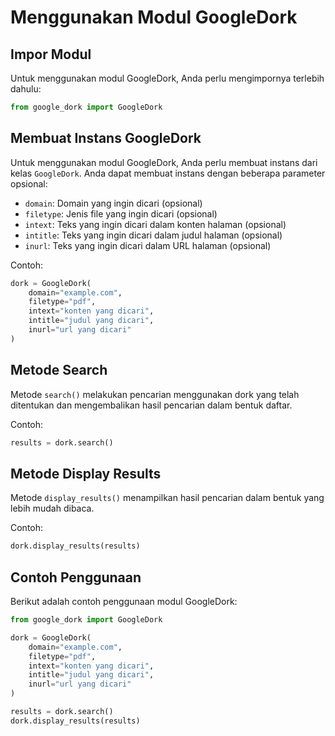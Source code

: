 **Menggunakan Modul GoogleDork**
=============================

**Impor Modul**
---------------

Untuk menggunakan modul GoogleDork, Anda perlu mengimpornya terlebih dahulu:
```python
from google_dork import GoogleDork
```
**Membuat Instans GoogleDork**
-----------------------------

Untuk menggunakan modul GoogleDork, Anda perlu membuat instans dari kelas `GoogleDork`. Anda dapat membuat instans dengan beberapa parameter opsional:

* `domain`: Domain yang ingin dicari (opsional)
* `filetype`: Jenis file yang ingin dicari (opsional)
* `intext`: Teks yang ingin dicari dalam konten halaman (opsional)
* `intitle`: Teks yang ingin dicari dalam judul halaman (opsional)
* `inurl`: Teks yang ingin dicari dalam URL halaman (opsional)

Contoh:
```python
dork = GoogleDork(
    domain="example.com",
    filetype="pdf",
    intext="konten yang dicari",
    intitle="judul yang dicari",
    inurl="url yang dicari"
)
```
**Metode Search**
-----------------

Metode `search()` melakukan pencarian menggunakan dork yang telah ditentukan dan mengembalikan hasil pencarian dalam bentuk daftar.

Contoh:
```python
results = dork.search()
```
**Metode Display Results**
-------------------------

Metode `display_results()` menampilkan hasil pencarian dalam bentuk yang lebih mudah dibaca.

Contoh:
```python
dork.display_results(results)
```
**Contoh Penggunaan**
----------------------

Berikut adalah contoh penggunaan modul GoogleDork:
```python
from google_dork import GoogleDork

dork = GoogleDork(
    domain="example.com",
    filetype="pdf",
    intext="konten yang dicari",
    intitle="judul yang dicari",
    inurl="url yang dicari"
)

results = dork.search()
dork.display_results(results)
```
